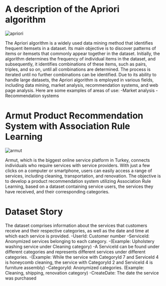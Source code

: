 # A description of the Apriori algorithm

![apriori](https://user-images.githubusercontent.com/126112467/230490297-93b2984c-b3c6-4d6e-9d98-6624899f6c6e.png)

The Apriori algorithm is a widely used data mining method that identifies frequent itemsets in a dataset. Its main objective is to discover patterns of items or itemsets that commonly appear together in the dataset. Initially, the algorithm determines the frequency of individual items in the dataset, and subsequently, it identifies combinations of these items, such as pairs, triples, and so on, until all combinations are determined. The process is iterated until no further combinations can be identified. Due to its ability to handle large datasets, the Apriori algorithm is employed in various fields, including data mining, market analysis, recommendation systems, and web page analysis.
Here are some examples of areas of use:
-Market analysis
-Recommendation systems


# Armut Product Recommendation System with Association Rule Learning

![armut](https://user-images.githubusercontent.com/126112467/230490145-993bf731-75de-4c09-9e49-1452cccd1c4b.png)

Armut, which is the biggest online service platform in Turkey, connects individuals who require services with service providers. With just a few clicks on a computer or smartphone, users can easily access a range of services, including cleaning, transportation, and renovation. The objective is to develop a product recommendation system utilizing Association Rule Learning, based on a dataset containing service users, the services they have received, and their corresponding categories.

# Dataset Story
The dataset comprises information about the services that customers receive and their respective categories, as well as the date and time at which each service is provided.
-UserId: Customer number 
-ServiceId: Anonymized services belonging to each category. 
-(Example: Upholstery washing service under Cleaning category) 
-A ServiceId can be found under different categories and represents different services under different categories. 
-(Example: While the service with CategoryId 7 and ServiceId 4 is honeycomb cleaning, 
the service with CategoryId 2 and ServiceId 4 is furniture assembly) 
-CategoryId: Anonymized categories. (Example: Cleaning, shipping, renovation category) 
-CreateDate: The date the service was purchased





